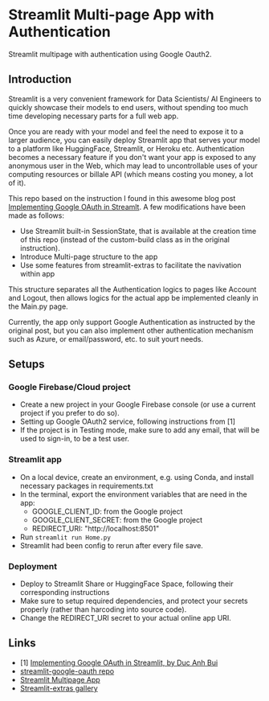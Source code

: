# Streamlit Multi-page App with Authentication
Streamlit multipage with authentication using Google Oauth2.

## Introduction
Streamlit is a very convenient framework for Data Scientists/ AI Engineers to quickly showcase their models to end users, without spending too much time developing necessary parts for a full web app.

Once you are ready with your model and feel the need to expose it to a larger audience, you can easily deploy Streamlit app that serves your model to a platform like HuggingFace, Streamlit, or Heroku etc. Authentication becomes a necessary feature if you don't want your app is exposed to any anonymous user in the Web, which may lead to uncontrollable uses of your computing resources or billale API (which means costing you money, a lot of it).

This repo based on the instruction I found in this awesome blog post [Implementing Google OAuth in Streamlt](https://towardsdatascience.com/implementing-google-oauth-in-streamlit-bb7c3be0082c). A few modifications have been made as follows:
+ Use Streamlit built-in SessionState, that is available at the creation time of this repo (instead of the custom-build class as in the original instruction).
+ Introduce Multi-page structure to the app
+ Use some features from streamlit-extras to facilitate the navivation within app

This structure separates all the Authentication logics to pages like Account and Logout, then allows logics for the actual app be implemented cleanly in the Main.py page.

Currently, the app only support Google Authentication as instructed by the original post, but you can also implement other authentication mechanism such as Azure, or email/password, etc. to suit yourt needs.


## Setups
### Google Firebase/Cloud project
+ Create a new project in your Google Firebase console (or use a current project if you prefer to do so).
+ Setting up Google OAuth2 service, following instructions from [1]
+ If the project is in Testing mode, make sure to add any email, that will be used to sign-in, to be a test user.

### Streamlit app
+ On a local device, create an environment, e.g. using Conda, and install necessary packages in requirements.txt
+ In the terminal, export the environment variables that are need in the app: 
  - GOOGLE_CLIENT_ID: from the Google project
  - GOOGLE_CLIENT_SECRET: from the Google project
  - REDIRECT_URI: "http://localhost:8501"
+ Run ```streamlit run Home.py```
+ Streamlit had been config to rerun after every file save.

### Deployment
+ Deploy to Streamlit Share or HuggingFace Space, following their corresponding instructions
+ Make sure to setup required dependencies, and protect your secrets properly (rather than harcoding into source code).
+ Change the REDIRECT_URI secret to your actual online app URI.

## Links
+ [1] [Implementing Google OAuth in Streamlit, by Duc Anh Bui](https://towardsdatascience.com/implementing-google-oauth-in-streamlit-bb7c3be0082c)
+ [streamlit-google-oauth repo](https://github.com/uiucanh/streamlit-google-oauth)
+ [Streamlit Multipage App](https://docs.streamlit.io/library/get-started/multipage-apps)
+ [Streamlit-extras gallery](https://extras.streamlit.app/)
